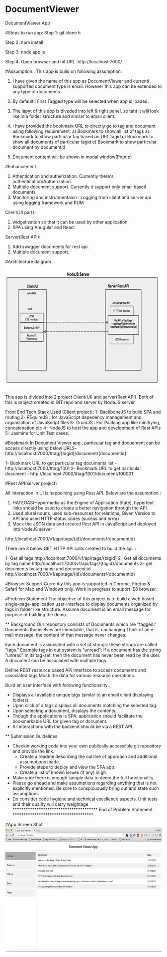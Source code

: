 # DocumentViewer
DocumentViewer App

#Steps to run app:
Step 1: git clone h

Step 2: npm install

Step 3: node app.js

Step 4: Open browser and hit URL :http://localhost:7000/


#Assumption :
This app is build on following assumption:

1) I have given the name of this app as DocumentViewer and currentl supported document type is email. However this app can be extended to any type of documents.
2) By default : First Tagged type will be selected when app is loaded.
3) The lapyt of this app is diveded into left & right  panel, so taht it will look like in a folder structure and similar to email client.
4) I have provided the bookmark URL to directly go to tag and document using following requirement:
	a) Bookmark to show all list of tags
	a) Bookmark to show particular tag based on URL tagid
	c) Bookmark to show all documents of particular tagid
	e) Bookmark to show particular document by documentid

5) Document content will be shown in modal window(Popup)


#Enhancement :
1) Athentication and autherization. Currently there's authentication/Autherization
2) Multiple document support. Currently it support only email based documents
3) Monitoring and instrutmentaion : Logging from client and server api using logging framework and RUM

Client(UI part) :
1) widgetization so that it can be used by other application.
2) SPA using Anugular and React

Server(Rest API):
1) Add swagger documents for rest api.
2) Multiple document support.

#Architecture daigram :
<img src="https://raw.githubusercontent.com/reetesha/documentviewer/master/documentviewer_Architecture_daigram.png" alt="Smiley face" height="400">

This app is divided into 2 project Client(UI) and server(Rest API). Both of this is project created in GIT repo and server by NodeJS server

Front End Tech Stack Used (Client project):
1- BackboneJS to build SPA and routing
2- REquireJS : for JavaScript depedency management and organization of JavaScript files
3- GruntJS : For Packing app like minifiying, concatenation etc
4- NodeJS to host the app and development of Rest APIs
5- Jasmine for Unit Test cases.

#Bookmark 
In Document Viewer app , particular tag and docuement can be access directly using below URLS- 
http://localhost:7000/#tag/{tagid}/document/{documentid}

1- Bookmark URL to get particular tag documents list - http://localhost:7000/#tag/1001
2- Bookmark URL to get particular document - http://localhost:7000/#tag/1001/document/100001

#Rest API(server project)

All interaction in UI is happeining using Rest API. Below are the assumption :

1) HATEOAS(Hypermedia as the Engine of Application State), hypertext links should be used to create a better navigation through the API.
2) Used plural nouns, used sub-resources for relations, Given Version to API and used HTTP status codes (sucess and error)
3) Mock the JSON data and created Rest API in JavaScript and deployed into NodeJS server

http://localhost:7000/v1/api/tags/{id}/documents/{documentid}

There are 3 below GET HTTP API calls created to build the apii :

1- Get all tags http://localhost:7000/v1/api/tags/{tagid}
2- Get all documents by tag name  http://localhost:7000/v1/api/tags/{tagid}/documents
3- get documents by tag name and document:id http://localhost:7000/v1/api/tags/{id}/documents/{documentid}

#Browser Support
Currently this app is supported in Chrome, Firefox & Safari for Mac and Windows only. Work in progress to suport IE8 browser.

#Problem Statement
The objective of this project is to build a web based single-page-application user-interface to display documents organized by tags in folder like structure. Assume document is an email message for purpose of building the demo.

** Background
Our repository consists of Documents which are "tagged."  Documents themselves are immutable, that is, unchanging.Think of an e-mail message: the content of that message never changes.

Each document is associated with a set of strings: these strings are called "tags."  Example tags in our system is "unread": if a document has the string "unread" in its tag-set, then the document has never been read by the user. A document can be associated with multiple tags.


Define REST resource based API interface to access documents and associated tags.Mock the data for various resource operations.

Build an user interface with following functionality.
- Displays all available unique tags (simlar to an email client displaying folders).
- Upon click of a tags displays all documents matching the selected tag.
- Upon selecting a document, displays the contents.
- Though the applications is SPA, application should facilitate the bookmarkable URL for given tag or document.
- All interactions with the backend should be via a REST API.

** Submission Guidelines
- Checkin working code into your own publically accessilble git repository and provide the link.
    - Create a readme describing the outlilne of approach and additional assumptions made.
    - Provide steps to deploy and view the SPA app.
    - Create a list of known issues (if any) in git.
- Make sure there is enough sample data to demo the full functionality.
- Please go ahead and make assumptions regarding anything that is not explicitly mentioned. Be sure to conspicuously bring out and state such assumptions
- Do consider code hygiene and technical excellence aspects. Unit tests and their quality will carry weightage
*************************************** End of Problem Statement *************************************

#App Screen Shot
<img src="https://raw.githubusercontent.com/reetesha/documentviewer/master/DocumentViewer_SC.png" alt="Smiley face" height="400">

